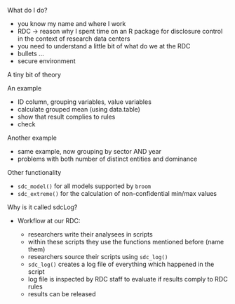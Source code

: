 What do I do?

- you know my name and where I work
- RDC -> reason why I spent time on an R package for disclosure control in the context of research data centers
- you need to understand a little bit of what do we at the RDC
- bullets ...
- secure environment

A tiny bit of theory

An example

- ID column, grouping variables, value variables
- calculate grouped mean (using data.table)
- show that result complies to rules
- check

Another example

- same example, now grouping by sector AND year
- problems with both number of distinct entities and dominance

Other functionality

- `sdc_model()` for all models supported by `broom`
- `sdc_extreme()` for the calculation of non-confidential min/max values

Why is it called sdcLog?

- Workflow at our RDC:

    - researchers write their analysees in scripts
    - within these scripts they use the functions mentioned before (name them)
    - researchers source their scripts using `sdc_log()`
    - `sdc_log()` creates a log file of everything which happened in the script
    - log file is inspected by RDC staff to evaluate if results comply to RDC rules
    - results can be released
